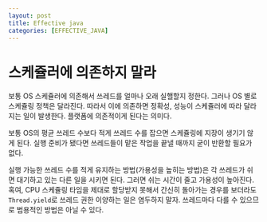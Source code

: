 ```yaml
---
layout: post
title: Effective java
categories: [EFFECTIVE_JAVA]
---
```


# 스케쥴러에 의존하지 말라

보통 OS 스케쥴러에 의존해서 쓰레드를 얼마나 오래 실핼할지 정한다. 그러나 OS 별로 스케쥴링 정책은 달라진다.
따라서 이에 의존하면 정확성, 성능이 스케쥴러에 따라 달라지는 일이 발생한다. 플랫폼에 의존적이게 된다는 의미다.


보통 OS의 평균 쓰레드 수보다 적게 쓰레드 수를 잡으면 스케쥴링에 지장이 생기기 않게 된다. 실행 준비가 됐다면 쓰레드들이 맡은 작업을 끝낼 때까지
굳이 반환할 필요가 없다. 

실행 가능한 쓰레드 수를 적게 유지하는 방법(가용성을 높히는 방법)은 각 쓰레드가 쉬면 대기하고 있는 다른 일을 시키면 된다. 그러면 쉬는 시간이 줄고 가용성이 높아진다.
혹여, CPU 스케쥴링 타임을 제대로 할당받지 못해서 간신히 돌아가는 경우를 보더라도  `Thread.yield`로 쓰레드 권한 이양하는 일은 염두하지 말자.
쓰레드마다 다를 수 있으므로 범용적인 방법은 아닐 수 있다.

